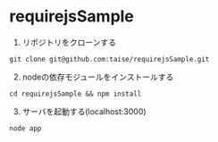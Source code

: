 requirejsSample
===============

1. リポジトリをクローンする

```
git clone git@github.com:taise/requirejsSample.git
```
2. nodeの依存モジュールをインストールする

```
cd requirejsSample && npm install
```

3. サーバを起動する(localhost:3000)

```
node app
```
